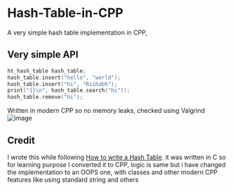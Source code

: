 # Hash-Table-in-CPP

A very simple hash table implementation in CPP,

## Very simple API

```cpp
ht_hash_table hash_table;
hash_table.insert("hello", "world");
hash_table.insert("hi", "Rishabh");
print("{}\n", hash_table.search("hi"));
hash_table.remove("hi");
```

Written in modern CPP so no memory leaks, checked using Valgrind
![image](https://github.com/Rishabh672003/Hash-Table-in-CPP/assets/53911515/306b7c0c-2dcb-4f17-abf0-9beae48aab9b)

## Credit

I wrote this while following [How to write a Hash Table](https://github.com/jamesroutley/write-a-hash-table).
it was written in C so for learning purpose I converted it to CPP, logic is same but i have changed the implementation
to an OOPS one, with classes and other modern CPP features like using standard string and others
